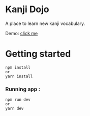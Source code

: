 # Kanji Dojo

A place to learn new kanji vocabulary.  

Demo: [click me](https://kanji-dojo.vercel.app/)

# Getting started 

```
npm install 
or 
yarn install 
```

### Running app : 

```
npm run dev 
or
yarn dev 
```
